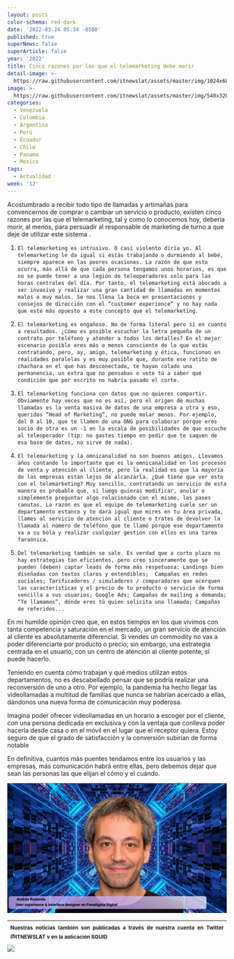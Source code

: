 ```yaml
---
layout: posts
color-schema: red-dark
date: '2022-03-24 05:34 -0500'
published: true
superNews: false
superArticle: false
year: '2022'
title: Cinco razones por las que el telemarketing debe morir
detail-image: >-
  https://raw.githubusercontent.com/itnewslat/assets/master/img/1024x680/Andres-Redondo-g.jpg
image: >-
  https://raw.githubusercontent.com/itnewslat/assets/master/img/540x320/Andres-Redondo-p.jpg
categories:
  - Venezuela
  - Colombia
  - Argentina
  - Perú
  - Ecuador
  - Chile
  - Panama
  - Mexico
tags:
  - Actualidad
week: '12'
---
```

Acostumbrado a recibir todo tipo de llamadas y artimañas para convencernos de comprar o cambiar un servicio o producto, existen cinco razones por las que el telemarketing, tal y como lo conocemos hoy, debería morir, al menos, para persuadir al responsable de marketing de turno a que deje de utilizar este sistema .

1.     El telemarketing es intrusivo. O casi violento diría yo. Al telemarketing le da igual si estás trabajando o durmiendo al bebé, siempre aparece en las peores ocasiones. La razón de que esto ocurra, más allá de que cada persona tengamos unos horarios, es que no se puede tener a una legión de teleoperadores solo para las horas centrales del día. Por tanto, el telemarketing está abocado a ser invasivo y realizar una gran cantidad de llamadas en momentos malos o muy malos. Se nos llena la boca en presentaciones y consejos de dirección con el “customer experience” y no hay nada que esté más opuesto a este concepto que el telemarketing.

2.     El telemarketing es engañoso. No de forma literal pero sí en cuanto a resultados. ¿Cómo es posible escuchar la letra pequeña de un contrato por teléfono y atender a todos los detalles? En el mejor escenario posible eres más o menos consciente de lo que estás contratando, pero, ay, amigo, telemarketing y ética, funcionan en realidades paralelas y es muy posible que, durante ese ratito de chachara en el que has desconectado, te hayan colado una permanencia, un extra que no pensabas o vete tú a saber qué condición que por escrito no habría pasado el corte.

3.     El telemarketing funciona con datos que no quieres compartir. Obviamente hay veces que no es así, pero el origen de muchas llamadas es la venta masiva de datos de una empresa a otra y eso, queridos “Head of Marketing”, no puede molar menos. Por ejemplo, del 0 al 10, que te llamen de una ONG para colaborar porque eres socio de otra es un -1 en la escala de posibilidades de que escuche al teleoperador (tip: no gastes tiempo en pedir que te saquen de esa base de datos, no sirve de nada).

4.     El telemarketing y la omnicanalidad no son buenos amigos. Llevamos años contando lo importante que es la omnicanalidad en los procesos de venta y atención al cliente, pero la realidad es que la mayoría de las empresas están lejos de alcanzarla. ¿Qué tiene que ver esto con el telemarketing? Muy sencillo, contratando un servicio de esta manera es probable que, si luego quieras modificar, anular o simplemente preguntar algo relacionado con el mismo, las pases canutas. La razón es que el equipo de telemarketing suele ser un departamento estanco y te dará igual que mires en tu área privada, llames al servicio de atención al cliente o trates de devolver la llamada al número de teléfono que te llamó porque ese departamento va a su bola y realizar cualquier gestión con ellos es una tarea faraónica.

5.     Del telemarketing también se sale. Es verdad que a corto plazo no hay estrategias tan eficientes, pero creo sinceramente que se pueden (deben) captar leads de forma más respetuosa: Landings bien diseñadas con textos claros y entendibles;  Campañas en redes sociales; Tarificadores / simuladores / comparadores que acerquen las características y el precio de tu producto o servicio de forma sencilla a sus usuarios; Google Ads; Campañas de mailing a demanda; “Te llamamos”, dónde eres tú quien solicita una llamada; Campañas de referidos...

En mi humilde opinión creo que, en estos tiempos en los que vivimos con tanta competencia y saturación en el mercado, un gran servicio de atención al cliente es absolutamente diferencial. Si vendes un commodity no vas a poder diferenciarte por producto o precio; sin embargo, una estrategia centrada en el usuario, con un centro de atención al cliente potente, sí puede hacerlo.

Teniendo en cuenta cómo trabajan y qué medios utilizan estos departamentos, no es descabellado pensar que se podría realizar una reconversión de uno a otro. Por ejemplo, la pandemia ha hecho llegar las videollamadas a multitud de familias que nunca se habrían acercado a ellas, dándonos una nueva forma de comunicación muy poderosa.

Imagina poder ofrecer videollamadas en un horario a escoger por el cliente, con una persona dedicada en exclusiva y con la ventaja que conlleva poder hacerla desde casa o en el móvil en el lugar que el receptor quiera. Estoy seguro de que el grado de satisfacción y la conversión subirían de forma notable

En definitiva, cuantos más puentes tendamos entre los usuarios y las empresas, más comunicación habrá entre ellas, pero debemos dejar que sean las personas las que elijan el cómo y el cuándo.

![](https://raw.githubusercontent.com/itnewslat/assets/master/img/540x320/Andres-Redondo-p.jpg)

<table style="height: 42px;" width="569">
<tbody>
<tr>
<td style="text-align: justify;"><sub><strong>Nuestras noticias también son publicadas a través de nuestra cuenta en Twitter <a href="https://twitter.com/itnewslat?lang=es">@ITNEWSLAT</a> y en la aplicación <a href="https://squidapp.co/en/">SQUID</a></strong></sub></td>
</tr>
</tbody>
</table>

<img src="https://tracker.metricool.com/c3po.jpg?hash=56f88a41e39ab42c063cc51676587a04"/>